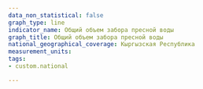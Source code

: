 ```yaml
---
data_non_statistical: false
graph_type: line
indicator_name: Общий объем забора пресной воды
graph_title: Общий объем забора пресной воды
national_geographical_coverage: Кыргызская Республика
measurement_units:
tags:
- custom.national

---
```

